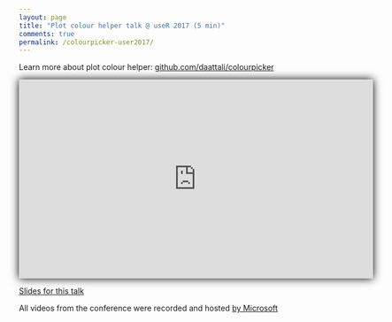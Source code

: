 ```yaml
---
layout: page
title: "Plot colour helper talk @ useR 2017 (5 min)"
comments: true
permalink: /colourpicker-user2017/
---
```


<style>
#youtube-vid iframe { box-shadow: 0 0 15px black; }
</style>

Learn more about plot colour helper: [github.com/daattali/colourpicker](https://github.com/daattali/colourpicker#readme)

<div id="youtube-vid">
<iframe width="640" height="360" src="https://www.youtube.com/embed/eq8TUOxpBpM" frameborder="0" allowfullscreen></iframe>
</div>

[Slides for this talk](http://bit.ly/colourpicker-slides-useR2017)

All videos from the conference were recorded and hosted [by Microsoft](https://channel9.msdn.com/Events/useR-international-R-User-conferences/useR-International-R-User-2017-Conference)
